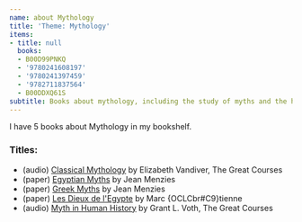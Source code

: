 ```yaml
---
name: about Mythology
title: 'Theme: Mythology'
items:
- title: null
  books:
  - B00D99PNKQ
  - '9780241608197'
  - '9780241397459'
  - '9782711837564'
  - B00DDXQ61S
subtitle: Books about mythology, including the study of myths and the history of myths
---
```

I have 5 books about Mythology in my bookshelf.

### Titles:
- (audio) [Classical Mythology](/books/info/B00D99PNKQ) by Elizabeth Vandiver, The Great Courses
- (paper) [Egyptian Myths](/books/info/9780241608197) by Jean Menzies
- (paper) [Greek Myths](/books/info/9780241397459) by Jean Menzies
- (paper) [Les Dieux de l'Egypte](/books/info/9782711837564) by Marc {OCLCbr#C9}tienne
- (audio) [Myth in Human History](/books/info/B00DDXQ61S) by Grant L. Voth, The Great Courses
